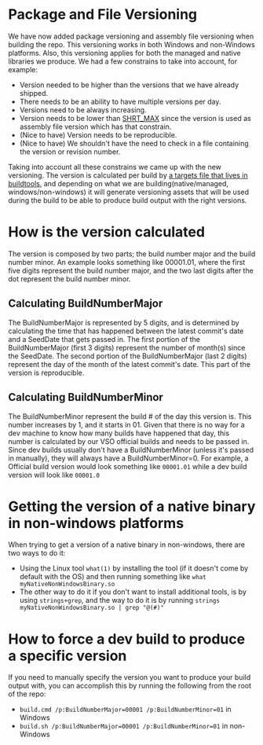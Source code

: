 Package and File Versioning
===========================

We have now added package versioning and assembly file versioning when building the repo. This versioning works in both Windows and non-Windows platforms. Also, this versioning applies for both the managed and native libraries we produce. We had a few constrains to take into account, for example:
- Version needed to be higher than the versions that we have already shipped.
- There needs to be an ability to have multiple versions per day.
- Versions need to be always increasing.
- Version needs to be lower than [SHRT_MAX](https://www.google.com/?ion=1&espv=2#q=max%20short%20int) since the version is used as assembly file version which has that constrain.
- (Nice to have) Version needs to be reproducible.
- (Nice to have) We shouldn't have the need to check in a file containing the version or revision number.

Taking into account all these constrains we came up with the new versioning. The version is calculated per build by [a targets file that lives in buildtools](https://github.com/dotnet/buildtools/blob/master/src/Microsoft.DotNet.Build.Tasks/PackageFiles/versioning.targets), and depending on what we are building(native/managed, windows/non-windows) it will generate versioning assets that will be used during the build to be able to produce build output with the right versions.

How is the version calculated
=============================

The version is composed by two parts; the build number major and the build number minor. An example looks something like 00001.01, where the first five digits represent the build number major, and the two last digits after the dot represent the build number minor.

Calculating BuildNumberMajor
----------------------------

The BuildNumberMajor is represented by 5 digits, and is determined by calculating the time that has happened between the latest commit's date and a SeedDate that gets passed in. The first portion of the BuildNumberMajor (first 3 digits) represent the number of month(s) since the SeedDate. The second portion of the BuildNumberMajor (last 2 digits) represent the day of the month of the latest commit's date. This part of the version is reproducible. 

Calculating BuildNumberMinor
----------------------------

The BuildNumberMinor represent the build # of the day this version is. This number increases by 1, and it starts in 01. Given that there is no way for a dev machine to know how many builds have happened that day, this number is calculated by our VSO official builds and needs to be passed in. Since dev builds usually don't have a BuildNumberMinor (unless it's passed in manually), they will always have a BuildNumberMinor=0. For example, a Official build version would look something like `00001.01` while a dev build version will look like `00001.0` 

Getting the version of a native binary in non-windows platforms
========================================================

When trying to get a version of a native binary in non-windows, there are two ways to do it:
- Using the Linux tool `what(1)` by installing the tool (if it doesn't come by default with the OS) and then running something like `what myNativeNonWindowsBinary.so`
- The other way to do it if you don't want to install additional tools, is by using `strings+grep`, and the way to do it is by running `strings myNativeNonWindowsBinary.so | grep "@(#)"`

How to force a dev build to produce a specific version
======================================================

If you need to manually specify the version you want to produce your build output with, you can accomplish this by running the following from the root of the repo: 
- `build.cmd /p:BuildNumberMajor=00001 /p:BuildNumberMinor=01` in Windows
- `build.sh /p:BuildNumberMajor=00001 /p:BuildNumberMinor=01` in non-Windows